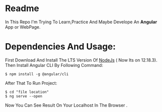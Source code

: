 # Readme
In This Repo I'm Trying To Learn,Practice And Maybe Develope An **Angular** App or WebPage.

# Dependencies And Usage:
First Download And Install The LTS Version Of [NodeJs](https://nodejs.org/en/) ( Now Its on 12.18.3).
Then Install Angular CLI By Following Command:
```
$ npm install -g @angular/cli
```
After That To Run Project:
```
$ cd "file location"
$ ng serve --open
```
Now You Can See Result On Your Localhost In The Browser .
